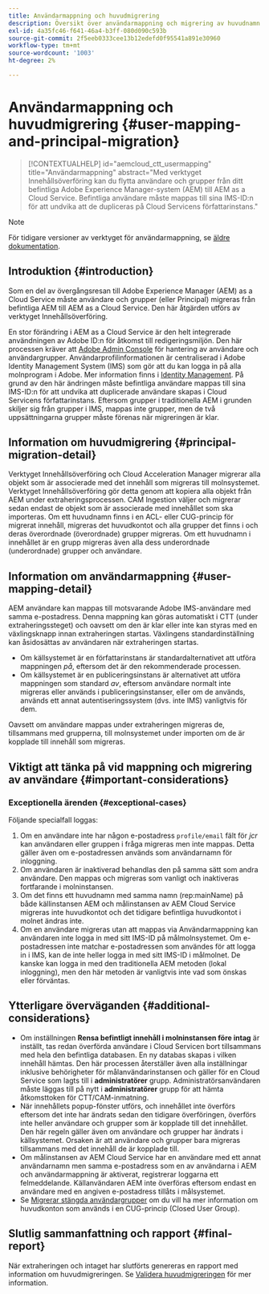 ```yaml
---
title: Användarmappning och huvudmigrering
description: Översikt över användarmappning och migrering av huvudnamn på AEM as a Cloud Service.
exl-id: 4a35fc46-f641-46a4-b3ff-080d090c593b
source-git-commit: 2f5eeb0333cee13b12edefd0f95541a891e30960
workflow-type: tm+mt
source-wordcount: '1003'
ht-degree: 2%

---
```


# Användarmappning och huvudmigrering {#user-mapping-and-principal-migration}

>[!CONTEXTUALHELP]
>id="aemcloud_ctt_usermapping"
>title="Användarmappning"
>abstract="Med verktyget Innehållsöverföring kan du flytta användare och grupper från ditt befintliga Adobe Experience Manager-system (AEM) till AEM as a Cloud Service. Befintliga användare måste mappas till sina IMS-ID:n för att undvika att de dupliceras på Cloud Servicens författarinstans."

>[!NOTE]
>För tidigare versioner av verktyget för användarmappning, se [äldre dokumentation](/help/journey-migration/content-transfer-tool/user-mapping-tool-legacy/considerations-user-mapping-tool-legacy.md).

## Introduktion {#introduction}

Som en del av övergångsresan till Adobe Experience Manager (AEM) as a Cloud Service måste användare och grupper (eller Principal) migreras från befintliga AEM till AEM as a Cloud Service. Den här åtgärden utförs av verktyget Innehållsöverföring.

En stor förändring i AEM as a Cloud Service är den helt integrerade användningen av Adobe ID:n för åtkomst till redigeringsmiljön. Den här processen kräver att [Adobe Admin Console](https://helpx.adobe.com/enterprise/using/admin-console.html) för hantering av användare och användargrupper. Användarprofilinformationen är centraliserad i Adobe Identity Management System (IMS) som gör att du kan logga in på alla molnprogram i Adobe. Mer information finns i [Identity Management](https://experienceleague.adobe.com/docs/experience-manager-cloud-service/content/overview/what-is-new-and-different.html#identity-management). På grund av den här ändringen måste befintliga användare mappas till sina IMS-ID:n för att undvika att duplicerade användare skapas i Cloud Servicens författarinstans. Eftersom grupper i traditionella AEM i grunden skiljer sig från grupper i IMS, mappas inte grupper, men de två uppsättningarna grupper måste förenas när migreringen är klar.

## Information om huvudmigrering {#principal-migration-detail}

Verktyget Innehållsöverföring och Cloud Acceleration Manager migrerar alla objekt som är associerade med det innehåll som migreras till molnsystemet.  Verktyget Innehållsöverföring gör detta genom att kopiera alla objekt från AEM under extraheringsprocessen.  CAM Ingestion väljer och migrerar sedan endast de objekt som är associerade med innehållet som ska importeras. Om ett huvudnamn finns i en ACL- eller CUG-princip för migrerat innehåll, migreras det huvudkontot och alla grupper det finns i och deras överordnade (överordnade) grupper migreras. Om ett huvudnamn i innehållet är en grupp migreras även alla dess underordnade (underordnade) grupper och användare.

## Information om användarmappning {#user-mapping-detail}

AEM användare kan mappas till motsvarande Adobe IMS-användare med samma e-postadress.  Denna mappning kan göras automatiskt i CTT (under extraheringssteget) och oavsett om den är klar eller inte kan styras med en växlingsknapp innan extraheringen startas. Växlingens standardinställning kan åsidosättas av användaren när extraheringen startas.

* Om källsystemet är en författarinstans är standardalternativet att utföra mappningen _på_, eftersom det är den rekommenderade processen.
* Om källsystemet är en publiceringsinstans är alternativet att utföra mappningen som standard _av_, eftersom användare normalt inte migreras eller används i publiceringsinstanser, eller om de används, används ett annat autentiseringssystem (dvs. inte IMS) vanligtvis för dem.

Oavsett om användare mappas under extraheringen migreras de, tillsammans med grupperna, till molnsystemet under importen om de är kopplade till innehåll som migreras.

## Viktigt att tänka på vid mappning och migrering av användare {#important-considerations}

### Exceptionella ärenden {#exceptional-cases}

Följande specialfall loggas:

1. Om en användare inte har någon e-postadress `profile/email` fält för *jcr* kan användaren eller gruppen i fråga migreras men inte mappas. Detta gäller även om e-postadressen används som användarnamn för inloggning.
2. Om användaren är inaktiverad behandlas den på samma sätt som andra användare. Den mappas och migreras som vanligt och inaktiveras fortfarande i molninstansen.
3. Om det finns ett huvudnamn med samma namn (rep:mainName) på både källinstansen AEM och målinstansen av AEM Cloud Service migreras inte huvudkontot och det tidigare befintliga huvudkontot i molnet ändras inte.
4. Om en användare migreras utan att mappas via Användarmappning kan användaren inte logga in med sitt IMS-ID på målmolnsystemet. Om e-postadressen inte matchar e-postadressen som användes för att logga in i IMS, kan de inte heller logga in med sitt IMS-ID i målmolnet. De kanske kan logga in med den traditionella AEM metoden (lokal inloggning), men den här metoden är vanligtvis inte vad som önskas eller förväntas.

## Ytterligare överväganden {#additional-considerations}

* Om inställningen **Rensa befintligt innehåll i molninstansen före intag** är inställt, tas redan överförda användare i Cloud Servicen bort tillsammans med hela den befintliga databasen. En ny databas skapas i vilken innehåll hämtas. Den här processen återställer även alla inställningar inklusive behörigheter för målanvändarinstansen och gäller för en Cloud Service som lagts till i **administratörer** grupp. Administratörsanvändaren måste läggas till på nytt i **administratörer** grupp för att hämta åtkomsttoken för CTT/CAM-inmatning.
* När innehållets popup-fönster utförs, och innehållet inte överförs eftersom det inte har ändrats sedan den tidigare överföringen, överförs inte heller användare och grupper som är kopplade till det innehållet. Den här regeln gäller även om användare och grupper har ändrats i källsystemet. Orsaken är att användare och grupper bara migreras tillsammans med det innehåll de är kopplade till.
* Om målinstansen av AEM Cloud Service har en användare med ett annat användarnamn men samma e-postadress som en av användarna i AEM och användarmappning är aktiverat, registrerar loggarna ett felmeddelande. Källanvändaren AEM inte överföras eftersom endast en användare med en angiven e-postadress tillåts i målsystemet.
* Se [Migrerar stängda användargrupper](/help/journey-migration/content-transfer-tool/using-content-transfer-tool/closed-user-groups-migration.md) om du vill ha mer information om huvudkonton som används i en CUG-princip (Closed User Group).

## Slutlig sammanfattning och rapport {#final-report}

När extraheringen och intaget har slutförts genereras en rapport med information om huvudmigreringen. Se [Validera huvudmigreringen](/help/journey-migration/content-transfer-tool/using-content-transfer-tool/validating-content-transfers.md#how-to-validate-principal-migration) för mer information.
